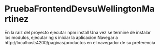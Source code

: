 # PruebaFrontendDevsuWellingtonMartinez
En la raiz del proyecto ejecutar npm install
Una vez se termine de instalar los modulos, ejecutar ng s iniciar la aplicacion
Navegar a http://localhost:4200/paginas/productos en el navegador de su preferencia
